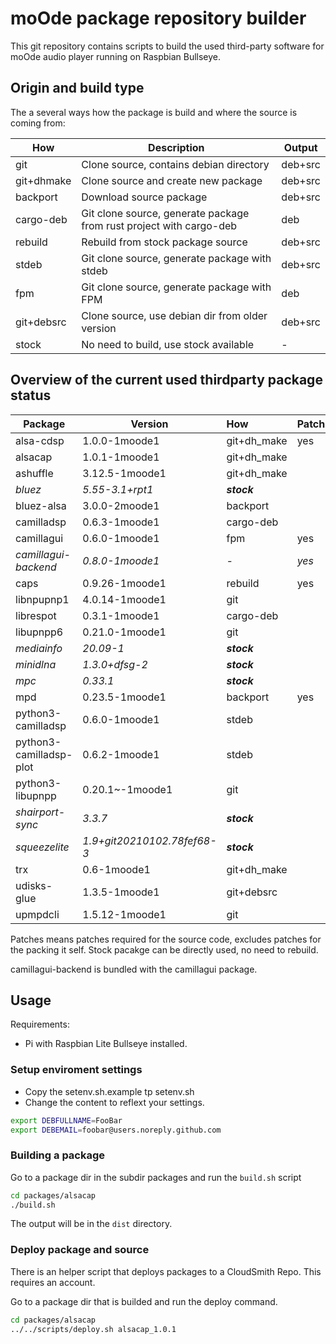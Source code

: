 # moOde package repository builder

This git repository contains scripts to build the used third-party software for moOde audio player running on Raspbian Bullseye.

## Origin and build type
The a several ways how the package is build and where the source is coming from:

| How   | Description |  Output        |
|------------|-------------| --|
| git        | Clone source, contains debian directory | deb+src |
| git+dhmake | Clone source and create new package | deb+src |
| backport   | Download source package  | deb+src |
| cargo-deb  | Git clone source, generate package from rust project with cargo-deb| deb |
| rebuild    | Rebuild from stock package source | deb+src |
| stdeb   | Git clone source, generate package with stdeb| deb+src |
| fpm   | Git clone source, generate package with FPM| deb |
| git+debsrc | Clone source, use debian dir from older version | deb+src |
| stock      | No need to build, use stock available | - |


## Overview of the current used thirdparty package status


| Package    |      Version    | How  | Patches* |
|----------  |-----------------|:----|---------------|
| alsa-cdsp  | 1.0.0-1moode1  | git+dh_make | yes |
| alsacap    | 1.0.1-1moode1  | git+dh_make |  |
| ashuffle   | 3.12.5-1moode1 | git+dh_make |  |
| *bluez*      | *5.55-3.1+rpt1* | ***stock*** |
| bluez-alsa | 3.0.0-2moode1  | backport    |  |
| camilladsp | 0.6.3-1moode1  | cargo-deb   |  |
| camillagui | 0.6.0-1moode1  | fpm   | yes |
| *camillagui-backend* | *0.8.0-1moode1*  | *-*  | *yes* |
| caps       | 0.9.26-1moode1 | rebuild     | yes |
| libnpupnp1 | 4.0.14-1moode1 | git         |  |
| librespot  | 0.3.1-1moode1  | cargo-deb   |  |
| libupnpp6  | 0.21.0-1moode1 | git         |  |
| *mediainfo*  | *20.09-1* | ***stock*** |
| *minidlna*   | *1.3.0+dfsg-2* | ***stock*** |
| *mpc*        | *0.33.1* | ***stock*** |
| mpd        | 0.23.5-1moode1 | backport    | yes |
| python3-camilladsp | 0.6.0-1moode1 | stdeb |  |
| python3-camilladsp-plot | 0.6.2-1moode1 | stdeb |  |
| python3-libupnpp | 0.20.1~-1moode1 | git   |  |
| *shairport-sync* | *3.3.7*| ***stock*** |
| *squeezelite*| *1.9+git20210102.78fef68-3* | ***stock*** |
| trx        | 0.6-1moode1    |  git+dh_make |  |
| udisks-glue | 1.3.5-1moode1 | git+debsrc |  |
| upmpdcli   | 1.5.12-1moode1 | git |  |

Patches means patches required for the source code, excludes patches for the packing it self.
Stock pacakge can be directly used, no need to rebuild.

camillagui-backend is bundled with the camillagui package.

## Usage

Requirements:
* Pi with Raspbian Lite Bullseye installed.
### Setup enviroment settings
* Copy the setenv.sh.example tp setenv.sh
* Change the content to reflext your settings.

```bash
export DEBFULLNAME=FooBar
export DEBEMAIL=foobar@users.noreply.github.com
```

### Building a package
Go to a package dir in the subdir packages and run the `build.sh` script

```bash
cd packages/alsacap
./build.sh
```
The output will be in the `dist` directory.
### Deploy package and source

There is an helper script that deploys packages to a CloudSmith Repo.
This requires an account.

Go to a package dir that is builded and run the deploy command.

```bash
cd packages/alsacap
../../scripts/deploy.sh alsacap_1.0.1
```



